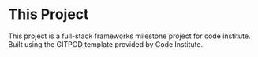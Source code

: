 # This Project

This project is a full-stack frameworks milestone project for code institute.
Built using the GITPOD template provided by Code Institute.
